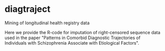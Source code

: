 # diagtraject
Mining of longitudinal health registry data

Here we provide the R-code for imputation of right-censored sequence data used in the paper "Patterns in Comorbid Diagnostic Trajectories of Individuals with Schizophrenia Associate with Etiological Factors". 


